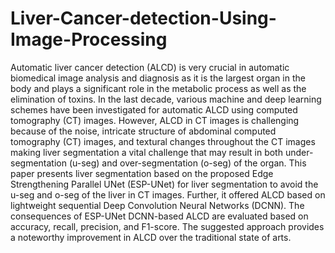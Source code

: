 # Liver-Cancer-detection-Using-Image-Processing
Automatic liver cancer detection (ALCD) is very crucial in automatic biomedical image analysis and diagnosis as it is the largest organ in the body and plays a significant role in the metabolic process as well as the elimination of toxins. In the last decade, various machine and deep learning schemes have been investigated for automatic ALCD using computed tomography (CT) images. However, ALCD in CT images is challenging because of the noise, intricate structure of abdominal computed tomography (CT) images, and textural changes throughout the CT images making liver segmentation a vital challenge that may result in both under-segmentation (u-seg) and over-segmentation (o-seg) of the organ. This paper presents liver segmentation based on the proposed Edge Strengthening Parallel UNet (ESP-UNet) for liver segmentation to avoid the u-seg and o-seg of the liver in CT images. Further, it offered ALCD based on lightweight sequential Deep Convolution Neural Networks (DCNN). The consequences of ESP-UNet DCNN-based ALCD are evaluated based on accuracy, recall, precision, and F1-score. The suggested approach provides a noteworthy improvement in ALCD over the traditional state of arts.
